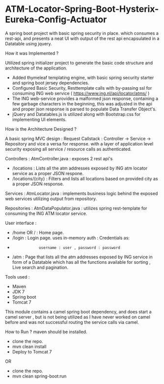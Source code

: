 # ATM-Locator-Spring-Boot-Hysterix-Eureka-Config-Actuator

A spring boot project with basic spring security in place. which consumes a rest-api, and presents a neat UI with output of the rest api encapsulated in a Datatable using jquery.

How it was Implemented ?

Utilized spring initializer project to generate the basic code structure and architecture of the application.
- Added thymeleaf templating engine, with basic spring security starter and spring boot jersey dependencies.
- Configured Basic Security, Resttemplate calls with by-passing ssl for consuming ING web service ( https://www.ing.nl/api/locator/atms/ )
- The ING web-service provides a malformed json response, containing a few garbage characters in the beginning, this was adjusted in the api and proper json response is parsed to populate Data Transfer Object's.
- jQuery and Datatables.js is utilized along with Bootstrap.css for implementing UI elements.

How is the Architecture Designed ?

A basic spring MVC design : Request Callstack : Controller -> Service -> Repository and vice a versa for response. with a layer of application level security exposing all service / resource calls as authenticated.

Controllers :
AtmController.java : exposes 2 rest api's 
- /locations : Lists all the atm addresses exposed by ING atm locator service as a proper JSON respone.
- /locations/{city} : Filters and lists all locations based on provided city as a proper JSON response.

Services :
AtmLocator.java : implements business logic behind the exposed web services utilizing output from repository.

Repositories :
AtmDataPopulator.java : utilizes spring rest-template for consuming the ING ATM locator service.

User interface :

- /home OR / : Home page.
- /login     : Login page. uses in-memory auth : Credentials as:
-                 username : user , password : password
- /atm       : Page that lists all the atm addresses exposed by ING service in form of a Datatable which has all the functions available for sorting , Live search and pagination.

Tools used :
- Maven
- JDK 7
- Spring boot
- Tomcat 7

This module contains a  camel spring boot dependency, and does start a camel server , but is not being utilized as I have never worked on camel before and was not successful routing the service calls via camel.

How to Run ?
maven should be installed.

- clone the repo.
- mvn clean install 
- Deploy to Tomcat 7

OR
- clone the repo.
- mvn clean spring-boot:run
